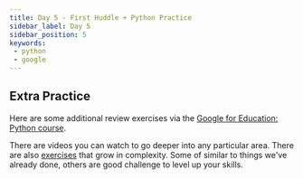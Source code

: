 ```yaml
---
title: Day 5 - First Huddle + Python Practice
sidebar_label: Day 5
sidebar_position: 5
keywords:
 - python
 - google
---
```


## Extra Practice

Here are some additional review exercises via the [Google for Education: Python course](https://developers.google.com/edu/python/set-up).

There are videos you can watch to go deeper into any particular area. There are also [exercises](https://developers.google.com/edu/python/exercises/basic) that grow in complexity. Some of similar to things we've already done, others are good challenge to level up your skills.
